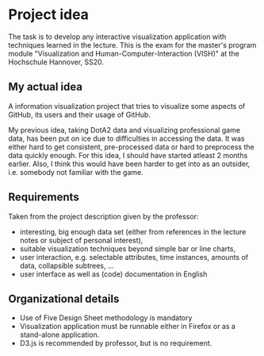 # Project idea

The task is to develop any interactive visualization application with techniques learned in the lecture.
This is the exam for the master's program module "Visualization and Human-Computer-Interaction (VISH)" at the Hochschule Hannover, SS20.

## My actual idea

A information visualization project that tries to visualize some aspects of GitHub, its users and their usage of GitHub. 

My previous idea, taking DotA2 data and visualizing professional game data, has been put on ice due to difficulties in accessing the data. It was either hard to get consistent, pre-processed data or hard to preprocess the data quickly enough. For this idea, I should have started atleast 2 months earlier.
Also, I think this would have been harder to get into as an outsider, i.e. somebody not familiar with the game.

## Requirements

Taken from the project description given by the professor:

* interesting, big enough data set (either from references in the lecture notes or subject of personal interest),
* suitable visualization techniques beyond simple bar or line charts,
* user interaction, e.g. selectable attributes, time instances, amounts of data, collapsible subtrees, ...
* user interface as well as (code) documentation in English

## Organizational details

* Use of Five Design Sheet methodology is mandatory
* Visualization application must be runnable either in Firefox or as a stand-alone application.
* D3.js is recommended by professor, but is no requirement.
